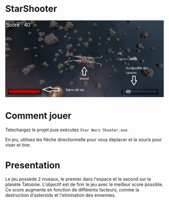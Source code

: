 # StarShooter


![](starshooter.png)

# Comment jouer
Telechargez le projet puis exécutez `Star Wars Shooter.exe`.

En jeu, utilisez les flèche directionnelle pour vous déplacer et la souris pour viser et tirer.

# Presentation

Le jeu possède 2 niveaux, le premier dans l'espace et le second sur la planète Tatooine.
L'objectif est de finir le jeu avec le meilleur score possible. Ce score augmente en fonction de différents facteurs, comme la destruction d'asteroids et l'elimination des ennemies.



